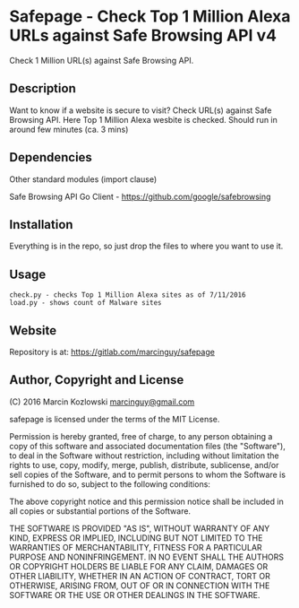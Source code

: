 # Safepage - Check Top 1 Million Alexa URLs against Safe Browsing API v4

Check 1 Million URL(s) against Safe Browsing API.

## Description

Want to know if a website is secure to visit? Check URL(s) against Safe Browsing API. Here Top 1 Million Alexa wesbite is checked. Should run in around few minutes (ca. 3 mins)

## Dependencies

Other standard modules (import clause)

Safe Browsing API Go Client - https://github.com/google/safebrowsing


## Installation

Everything is in the repo, so just drop the files to where you want to use it.

## Usage

```
check.py - checks Top 1 Million Alexa sites as of 7/11/2016
load.py - shows count of Malware sites

```

## Website

Repository is at: https://gitlab.com/marcinguy/safepage

## Author, Copyright and License

(C) 2016 Marcin Kozlowski <marcinguy@gmail.com>

safepage is licensed under the terms of the MIT License.

Permission is hereby granted, free of charge, to any person obtaining a copy of
this software and associated documentation files (the "Software"), to deal in
the Software without restriction, including without limitation the rights to
use, copy, modify, merge, publish, distribute, sublicense, and/or sell copies
of the Software, and to permit persons to whom the Software is furnished to do
so, subject to the following conditions:

The above copyright notice and this permission notice shall be included in all
copies or substantial portions of the Software.

THE SOFTWARE IS PROVIDED "AS IS", WITHOUT WARRANTY OF ANY KIND, EXPRESS OR
IMPLIED, INCLUDING BUT NOT LIMITED TO THE WARRANTIES OF MERCHANTABILITY,
FITNESS FOR A PARTICULAR PURPOSE AND NONINFRINGEMENT. IN NO EVENT SHALL THE
AUTHORS OR COPYRIGHT HOLDERS BE LIABLE FOR ANY CLAIM, DAMAGES OR OTHER
LIABILITY, WHETHER IN AN ACTION OF CONTRACT, TORT OR OTHERWISE, ARISING FROM,
OUT OF OR IN CONNECTION WITH THE SOFTWARE OR THE USE OR OTHER DEALINGS IN THE
SOFTWARE.

